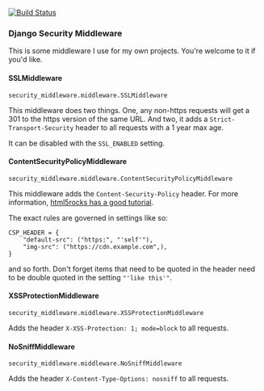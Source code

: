 [![Build Status](https://travis-ci.org/defrex/django-security-middleware.png)](https://travis-ci.org/defrex/django-security-middleware)

### Django Security Middleware

This is some middleware I use for my own projects. You're welcome to it if you'd
like.

#### SSLMiddleware

`security_middleware.middleware.SSLMiddleware`

This middleware does two things. One, any non-https requests will get a 301 to
the https version of the same URL. And two, it adds a
`Strict-Transport-Security` header to all requests with a 1 year max age.

It can be disabled with the `SSL_ENABLED` setting.

#### ContentSecurityPolicyMiddleware

`security_middleware.middleware.ContentSecurityPolicyMiddleware`

This middleware adds the `Content-Security-Policy` header. For more information,
[html5rocks has a good tutorial](http://www.html5rocks.com/en/tutorials/security/content-security-policy/).

The exact rules are governed in settings like so:

    CSP_HEADER = {
        "default-src": ("https:", "'self'"),
        "img-src": ("https://cdn.example.com",),
    }

and so forth. Don't forget items that need to be quoted in the header need to
be double quoted in the setting `"'like this'"`.

#### XSSProtectionMiddleware

`security_middleware.middleware.XSSProtectionMiddleware`

Adds the header `X-XSS-Protection: 1; mode=block` to all requests.

#### NoSniffMiddleware

`security_middleware.middleware.NoSniffMiddleware`

Adds the header `X-Content-Type-Options: nosniff` to all requests.
